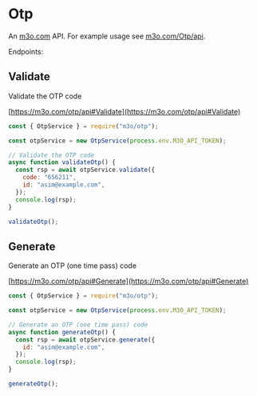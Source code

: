 # Otp

An [m3o.com](https://m3o.com) API. For example usage see [m3o.com/Otp/api](https://m3o.com/Otp/api).

Endpoints:

## Validate

Validate the OTP code

[https://m3o.com/otp/api#Validate](https://m3o.com/otp/api#Validate)

```js
const { OtpService } = require("m3o/otp");

const otpService = new OtpService(process.env.M3O_API_TOKEN);

// Validate the OTP code
async function validateOtp() {
  const rsp = await otpService.validate({
    code: "656211",
    id: "asim@example.com",
  });
  console.log(rsp);
}

validateOtp();
```

## Generate

Generate an OTP (one time pass) code

[https://m3o.com/otp/api#Generate](https://m3o.com/otp/api#Generate)

```js
const { OtpService } = require("m3o/otp");

const otpService = new OtpService(process.env.M3O_API_TOKEN);

// Generate an OTP (one time pass) code
async function generateOtp() {
  const rsp = await otpService.generate({
    id: "asim@example.com",
  });
  console.log(rsp);
}

generateOtp();
```

